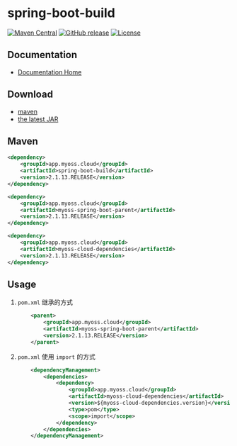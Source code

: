 # spring-boot-build

[![Maven Central](https://img.shields.io/maven-central/v/app.myoss.cloud/spring-boot-build.svg)](https://maven-badges.herokuapp.com/maven-central/app.myoss.cloud/spring-boot-build/)
[![GitHub release](https://img.shields.io/github/release/myoss-cloud/spring-boot-build.svg)](https://github.com/myoss-cloud/spring-boot-build/releases)
[![License](https://img.shields.io/badge/license-Apache%202-4EB1BA.svg)](https://www.apache.org/licenses/LICENSE-2.0.html)

## Documentation

- [Documentation Home](https://cloud-docs.myoss.app/artifact-version/manage-dependencies.html)

## Download

- [maven][1]
- [the latest JAR][2]  

[1]: http://repo1.maven.org/maven2/app/myoss/cloud/spring-boot-build/  
[2]: https://search.maven.org/remote_content?g=app.myoss.cloud&a=spring-boot-build&v=LATEST

## Maven

```xml
<dependency>
    <groupId>app.myoss.cloud</groupId>
    <artifactId>spring-boot-build</artifactId>
    <version>2.1.13.RELEASE</version>
</dependency>
```

```xml
<dependency>
    <groupId>app.myoss.cloud</groupId>
    <artifactId>myoss-spring-boot-parent</artifactId>
    <version>2.1.13.RELEASE</version>
</dependency>
```

```xml
<dependency>
    <groupId>app.myoss.cloud</groupId>
    <artifactId>myoss-cloud-dependencies</artifactId>
    <version>2.1.13.RELEASE</version>
</dependency>
```

## Usage

1. `pom.xml` 继承的方式

    ```xml
        <parent>
            <groupId>app.myoss.cloud</groupId>
            <artifactId>myoss-spring-boot-parent</artifactId>
            <version>2.1.13.RELEASE</version>
        </parent>
    ```

2. `pom.xml` 使用 `import` 的方式

    ```xml
        <dependencyManagement>
            <dependencies>
                <dependency>
                    <groupId>app.myoss.cloud</groupId>
                    <artifactId>myoss-cloud-dependencies</artifactId>
                    <version>${myoss-cloud-dependencies.version}</version>
                    <type>pom</type>
                    <scope>import</scope>
                </dependency>
            </dependencies>
        </dependencyManagement>
    ```